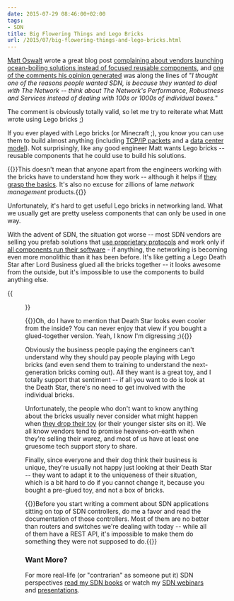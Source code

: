 ```yaml
---
date: 2015-07-29 08:46:00+02:00
tags:
- SDN
title: Big Flowering Things and Lego Bricks
url: /2015/07/big-flowering-things-and-lego-bricks.html
---
```

[Matt Oswalt](http://keepingitclassless.net/about-matt/) wrote a great blog post [complaining about vendors launching ocean-boiling solutions instead of focused reusable components](https://oswalt.dev/2015/07/big-flowering-thing/), and [one of the comments his opinion generated](http://blog.ipspace.net/2015/07/must-read-big-flowering-thing.html?showComment=1437168590824#c2836266398982409387) was along the lines of "*I thought one of the reasons people wanted SDN, is because they wanted to deal with The Network -- think about The Network\'s Performance, Robustness and Services instead of dealing with 100s or 1000s of individual boxes.*"

The comment is obviously totally valid, so let me try to reiterate what Matt wrote using Lego bricks ;)
<!--more-->
If you ever played with Lego bricks (or Minecraft ;), you know you can use them to build almost anything (including [TCP/IP packets](https://righteousit.wordpress.com/2010/06/27/practical-visual-three-dimensional-pedagogy-for-internet-protocol-packet-header-control-fields/) and a [data center model](http://blog.ipspace.net/2013/10/lego-data-center.html)). Not surprisingly, like any good engineer Matt wants Lego bricks -- reusable components that he could use to build his solutions.

{{<note>}}This doesn't mean that anyone apart from the engineers working with the bricks have to understand how they work -- although it helps if [they grasp the basics](http://blog.ipspace.net/2015/07/why-should-i-care-about-networking.html). It's also no excuse for zillions of lame *network management* products.{{</note>}}

Unfortunately, it's hard to get useful Lego bricks in networking land. What we usually get are pretty useless components that can only be used in one way.

With the advent of SDN, the situation got worse -- most SDN vendors are selling you prefab solutions that [use proprietary protocols](http://blog.ipspace.net/2015/06/software-defined-wanwell-orchestrated.html) and work only if [all components run their software](http://blog.ipspace.net/2015/06/vertically-integrated-musings.html) - if anything, the networking is becoming even more monolithic than it has been before. It's like getting a Lego Death Star after Lord Business glued all the bricks together -- it looks awesome from the outside, but it's impossible to use the components to build anything else.

{{<figure src="http://images.amazon.com/images/G/01/toys/detail-page/B000FTXNRI-1-lg.jpg">}}

{{<note>}}Oh, do I have to mention that Death Star looks even cooler from the inside? You can never enjoy that view if you bought a glued-together version. Yeah, I know I\'m digressing ;){{</note>}}

Obviously the business people paying the engineers can't understand why they should pay people playing with Lego bricks (and even send them to training to understand the next-generation bricks coming out). All they want is a great toy, and I totally support that sentiment -- if all you want to do is look at the Death Star, there's no need to get involved with the individual bricks.

Unfortunately, the people who don't want to know anything about the bricks usually never consider what might happen when [they drop their toy](https://youtu.be/kEHRrZrXOdQ?t=4m20s) (or their younger sister sits on it). We all know vendors tend to promise heavens-on-earth when they're selling their warez, and most of us have at least one gruesome tech support story to share.

Finally, since everyone and their dog think their business is unique, they're usually not happy just looking at their Death Star -- they want to adapt it to the uniqueness of their situation, which is a bit hard to do if you cannot change it, because you bought a pre-glued toy, and not a box of bricks.

{{<note>}}Before you start writing a comment about SDN applications sitting on top of SDN controllers, do me a favor and read the documentation of those controllers. Most of them are no better than routers and switches we're dealing with today -- while all of them have a REST API, it's impossible to make them do something they were not supposed to do.{{</note>}}

### Want More?

For more real-life (or "contrarian" as someone put it) SDN perspectives [read my SDN books](http://www.ipspace.net/Books) or watch my [SDN webinars](https://www.ipspace.net/Roadmap/SDN_and_OpenFlow_webinars) and [presentations](http://www.ipspace.net/Presentations#Software_Defined_Networking).
